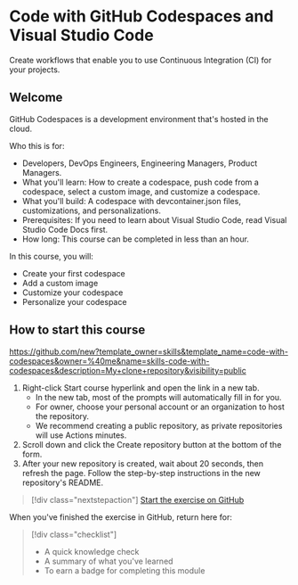 # Code with GitHub Codespaces and Visual Studio Code
Create workflows that enable you to use Continuous Integration (CI) for your projects.

## Welcome
GitHub Codespaces is a development environment that's hosted in the cloud.

Who this is for: 
- Developers, DevOps Engineers, Engineering Managers, Product Managers.
- What you'll learn: How to create a codespace, push code from a codespace, select a custom image, and customize a codespace.
- What you'll build: A codespace with devcontainer.json files, customizations, and personalizations.
- Prerequisites: If you need to learn about Visual Studio Code, read Visual Studio Code Docs first.
- How long: This course can be completed in less than an hour.

In this course, you will:
- Create your first codespace
- Add a custom image
- Customize your codespace
- Personalize your codespace

## How to start this course

https://github.com/new?template_owner=skills&template_name=code-with-codespaces&owner=%40me&name=skills-code-with-codespaces&description=My+clone+repository&visibility=public

1. Right-click Start course hyperlink and open the link in a new tab.
   - In the new tab, most of the prompts will automatically fill in for you.
   - For owner, choose your personal account or an organization to host the repository.
   - We recommend creating a public repository, as private repositories will use Actions minutes.
2. Scroll down and click the Create repository button at the bottom of the form.
3. After your new repository is created, wait about 20 seconds, then refresh the page. Follow the step-by-step instructions in the new repository's README.

> [!div class="nextstepaction"]
> [Start the exercise on GitHub](https://github.com/skills/code-with-codespaces)

When you've finished the exercise in GitHub, return here for:

> [!div class="checklist"]
> * A quick knowledge check 
> * A summary of what you've learned
> * To earn a badge for completing this module
